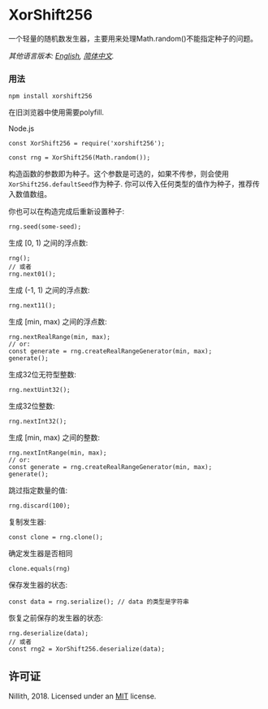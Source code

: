 # XorShift256
一个轻量的随机数发生器，主要用来处理Math.random()不能指定种子的问题。

*其他语言版本: [English](README.md), [简体中文](README.zh-cn.md).*

### 用法

    npm install xorshift256

在旧浏览器中使用需要polyfill.

Node.js

    const XorShift256 = require('xorshift256');

    const rng = XorShift256(Math.random());

构造函数的参数即为种子。这个参数是可选的，如果不传参，则会使用`XorShift256.defaultSeed`作为种子. 你可以传入任何类型的值作为种子，推荐传入数值数组。

你也可以在构造完成后重新设置种子:

    rng.seed(some-seed);

生成 [0, 1) 之间的浮点数:

    rng();
    // 或者
    rng.next01();

生成 (-1, 1) 之间的浮点数:

    rng.next11();

生成 [min, max) 之间的浮点数:

    rng.nextRealRange(min, max);
    // or:
    const generate = rng.createRealRangeGenerator(min, max);
    generate();

生成32位无符型整数:

    rng.nextUint32();

生成32位整数:

    rng.nextInt32();

生成 [min, max) 之间的整数:

    rng.nextIntRange(min, max);
    // or:
    const generate = rng.createRealRangeGenerator(min, max);
    generate();

跳过指定数量的值:

    rng.discard(100);

复制发生器:

    const clone = rng.clone();

确定发生器是否相同

    clone.equals(rng)

保存发生器的状态:

    const data = rng.serialize(); // data 的类型是字符串

恢复之前保存的发生器的状态:

    rng.deserialize(data);
    // 或者
    const rng2 = XorShift256.deserialize(data);


## 许可证

Nillith, 2018. Licensed under an [MIT](LICENSE.txt) license.
